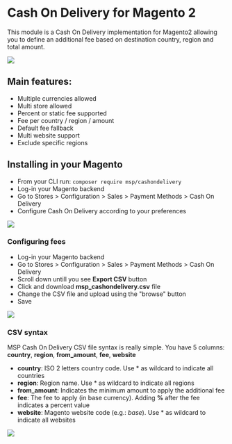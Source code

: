 # Cash On Delivery for Magento 2

This module is a Cash On Delivery implementation for Magento2 allowing you to define an additional fee based on destination country, region and total amount.

<img src="https://github.com/magespecialist/m2-MSP_CashOnDlivery/blob/master/screenshots/screen4.png" />

## Main features:

* Multiple currencies allowed
* Multi store allowed
* Percent or static fee supported
* Fee per country / region / amount
* Default fee fallback
* Multi website support
* Exclude specific regions

## Installing in your Magento

* From your CLI run: ```composer require msp/cashondelivery```
* Log-in your Magento backend
* Go to Stores > Configuration > Sales > Payment Methods > Cash On Delivery
* Configure Cash On Delivery according to your preferences

<img src="https://github.com/magespecialist/m2-MSP_CashOnDlivery/blob/master/screenshots/screen1.png" />

### Configuring fees

* Log-in your Magento backend
* Go to Stores > Configuration > Sales > Payment Methods > Cash On Delivery
* Scroll down untill you see **Export CSV** button
* Click and download **msp_cashondelivery.csv** file
* Change the CSV file and upload using the "browse" button
* Save

<img src="https://github.com/magespecialist/m2-MSP_CashOnDlivery/blob/master/screenshots/screen2.png" />

### CSV syntax

MSP Cash On Delivery CSV file syntax is really simple. You have 5 columns: **country**, **region**, **from_amount**, **fee**, **website**

* **country**: ISO 2 letters country code. Use * as wildcard to indicate all countries
* **region**: Region name. Use * as wildcard to indicate all regions
* **from_amount**: Indicates the minimum amount to apply the additional fee
* **fee**: The fee to apply (in base currency). Adding **%** after the fee indicates a percent value
* **website**: Magento website code (e.g.: *base*). Use * as wildcard to indicate all websites

<img src="https://github.com/magespecialist/m2-MSP_CashOnDlivery/blob/master/screenshots/screen3.png" />
